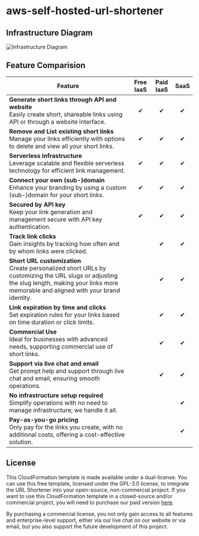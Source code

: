 # aws-self-hosted-url-shortener

## Infrastructure Diagram

![Infrastructure Diagram](https://cdn.silverlining.cloud/cloudformation-url-shortener/aws-self-hosted-url-shortener-github.png)

## Feature Comparision

| Feature                                           | Free IaaS | Paid IaaS | SaaS |
|---------------------------------------------------|:---------:|:---------:|:----:|
| **Generate short links through API and website**  <br> Easily create short, shareable links using API or through a website interface. |     ✔     |     ✔     |  ✔   |
| **Remove and List existing short links**          <br> Manage your links efficiently with options to delete and view all your short links. |     ✔     |     ✔     |  ✔   |
| **Serverless infrastructure**                     <br> Leverage scalable and flexible serverless technology for efficient link management. |     ✔     |     ✔     |  ✔   |
| **Connect your own (sub-)domain**                 <br> Enhance your branding by using a custom (sub-)domain for your short links. |     ✔     |     ✔     |  ✔   |
| **Secured by API key**                            <br> Keep your link generation and management secure with API key authentication. |     ✔     |     ✔     |  ✔   |
| **Track link clicks**                             <br> Gain insights by tracking how often and by whom links were clicked. |           |     ✔     |  ✔   |
| **Short URL customization**                       <br> Create personalized short URLs by customizing the URL slugs or adjusting the slug length, making your links more memorable and aligned with your brand identity. |           |     ✔     |  ✔   |
| **Link expiration by time and clicks**            <br> Set expiration rules for your links based on time duration or click limits. |           |     ✔     |  ✔   |
| **Commercial Use**                                <br> Ideal for businesses with advanced needs, supporting commercial use of short links. |           |     ✔     |  ✔   |
| **Support via live chat and email**               <br> Get prompt help and support through live chat and email, ensuring smooth operations. |           |     ✔     |  ✔   |
| **No infrastructure setup required**              <br> Simplify operations with no need to manage infrastructure; we handle it all. |           |           |  ✔   |
| **Pay-as-you-go pricing**                         <br> Only pay for the links you create, with no additional costs, offering a cost-effective solution. |           |           |  ✔   |




## License

This CloudFormation template is made available under a dual-license. You can use this free template, licensed under the GPL-3.0 license, to integrate the URL Shortener into your open-source, non-commercial project. If you want to use this CloudFormation template in a closed-source and/or commercial project, you will need to purchase our paid version [here](https://aws.amazon.com/marketplace/pp/prodview-y3fqwgluejol6).

By purchasing a commercial license, you not only gain access to all features and enterprise-level support, either via our live chat on our website or via email, but you also support the future development of this project.
